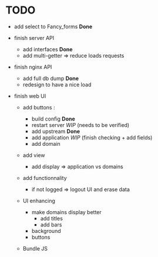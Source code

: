 # TODO


* add select to Fancy_forms **Done**

* finish server API
    * add interfaces **Done**
    * add multi-getter => reduce loads requests

* finish nginx API
    * add full db dump **Done**
    * redesign to have a nice load

* finish web UI
    * add buttons :
        * build config **Done**
        * restart server *WIP* (needs to be verified)
        * add upstream **Done** 
        * add application *WIP* (finish checking + add fields)
        * add domain
    * add view
        * add display => application vs domains
    * add functionnality
        * if not logged => logout UI and erase data

    * UI enhancing
        * make domains display better 
            * add titles
            * add bars
        * background
        * buttons


    * Bundle JS